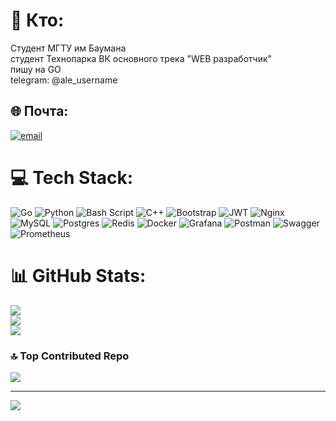 # 💫 Кто:
Студент МГТУ им Баумана<br>студент Технопарка ВК основного трека "WEB разработчик"<br>пишу на GO<br>telegram: @ale_username


## 🌐 Почта:
[![email](https://img.shields.io/badge/Email-D14836?logo=gmail&logoColor=white)](mailto:rudenko_alexander@hotmail.com) 

# 💻 Tech Stack:
![Go](https://img.shields.io/badge/go-%2300ADD8.svg?style=for-the-badge&logo=go&logoColor=white) ![Python](https://img.shields.io/badge/python-3670A0?style=for-the-badge&logo=python&logoColor=ffdd54) ![Bash Script](https://img.shields.io/badge/bash_script-%23121011.svg?style=for-the-badge&logo=gnu-bash&logoColor=white) ![C++](https://img.shields.io/badge/c++-%2300599C.svg?style=for-the-badge&logo=c%2B%2B&logoColor=white) ![Bootstrap](https://img.shields.io/badge/bootstrap-%238511FA.svg?style=for-the-badge&logo=bootstrap&logoColor=white) ![JWT](https://img.shields.io/badge/JWT-black?style=for-the-badge&logo=JSON%20web%20tokens) ![Nginx](https://img.shields.io/badge/nginx-%23009639.svg?style=for-the-badge&logo=nginx&logoColor=white) ![MySQL](https://img.shields.io/badge/mysql-4479A1.svg?style=for-the-badge&logo=mysql&logoColor=white) ![Postgres](https://img.shields.io/badge/postgres-%23316192.svg?style=for-the-badge&logo=postgresql&logoColor=white) ![Redis](https://img.shields.io/badge/redis-%23DD0031.svg?style=for-the-badge&logo=redis&logoColor=white) ![Docker](https://img.shields.io/badge/docker-%230db7ed.svg?style=for-the-badge&logo=docker&logoColor=white) ![Grafana](https://img.shields.io/badge/grafana-%23F46800.svg?style=for-the-badge&logo=grafana&logoColor=white) ![Postman](https://img.shields.io/badge/Postman-FF6C37?style=for-the-badge&logo=postman&logoColor=white) ![Swagger](https://img.shields.io/badge/-Swagger-%23Clojure?style=for-the-badge&logo=swagger&logoColor=white) ![Prometheus](https://img.shields.io/badge/Prometheus-E6522C?style=for-the-badge&logo=Prometheus&logoColor=white)
# 📊 GitHub Stats:
![](https://github-readme-stats.vercel.app/api?username=source-Alexander-Rudenko&theme=shadow_blue&hide_border=false&include_all_commits=false&count_private=false)<br/>
![](https://nirzak-streak-stats.vercel.app/?user=source-Alexander-Rudenko&theme=shadow_blue&hide_border=false)<br/>
![](https://github-readme-stats.vercel.app/api/top-langs/?username=source-Alexander-Rudenko&theme=shadow_blue&hide_border=false&include_all_commits=false&count_private=false&layout=compact)

### 🔝 Top Contributed Repo
![](https://github-contributor-stats.vercel.app/api?username=source-Alexander-Rudenko&limit=5&theme=dark&combine_all_yearly_contributions=true)

---
[![](https://visitcount.itsvg.in/api?id=source-Alexander-Rudenko&icon=0&color=0)](https://visitcount.itsvg.in)

<!-- Proudly created with GPRM ( https://gprm.itsvg.in ) -->

